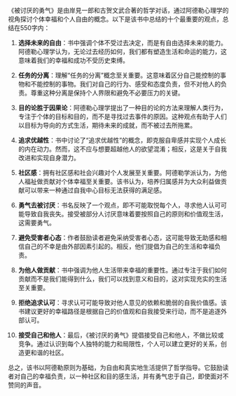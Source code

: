 《被讨厌的勇气》是由岸見一郎和古贺文武合著的哲学对话，通过阿德勒心理学的视角探讨个体幸福和个人自由的概念。以下是该书中总结的十个最重要的观点，总结在550字内：

1. **选择未来的自由**：书中强调个体不受过去决定，而是有自由选择未来的能力。阿德勒心理学认为，无论过去经历如何，我们都有塑造生活和命运的能力，这意味着我们的幸福和成功不受历史束缚。

2. **任务的分离**：理解“任务的分离”概念至关重要。这意味着区分自己能控制的事物和不能控制的事物。我们对自己的行为、感受和态度负责，但不对他人的负责。尊重这种分离是保持个人界限和避免不必要压力的关键。

3. **目的论胜于因果论**：阿德勒心理学提出了一种目的论的方法来理解人类行为，专注于个体的目标和目的，而不是寻找过去事件的原因。这种观点有助于人们以目标为导向的方式生活，期待未来的成就，而不被过去所拖累。

4. **追求优越性**：书中讨论了“追求优越性”的概念，即克服自卑感并实现个人成长的内在动力。然而，这不应与想要超越他人的欲望混淆；相反，这是关于自我改进和实现自身潜力。

5. **社区感**：拥有社区感和社会兴趣对个人发展至关重要。阿德勒学派认为，为他人福祉做贡献对个体幸福至关重要。该书认为，培养归属感并为大众利益做贡献可以带来一种通过自我中心目标无法获得的满足感。

6. **勇气去被讨厌**：书名反映了一个观点，即不可能取悦每个人，寻求他人认可可能导致自我丧失。接受被部分人讨厌意味着要按照自己的原则和价值观生活，这需要勇气。

7. **避免受害者心态**：作者鼓励读者避免采纳受害者心态，这可能导致无助感和相信自己的不幸是由外部因素引起的。相反，他们提倡为自己的生活和幸福负责。

8. **为他人做贡献**：书中强调为他人生活带来幸福的重要性。通过专注于我们如何贡献而不是我们能得到什么，我们可以找到意义和目的，这对实现充实的生活至关重要。

9. **拒绝追求认可**：寻求认可可能导致对他人意见的依赖和脆弱的自我价值感。该书建议更好的幸福路径是根据自己的价值观和自我接受来行动，而不是追逐外部认可。

10. **接受自己和他人**：最后，《被讨厌的勇气》提倡接受自己和他人，不做比较或竞争。通过认识到每个人独特的能力和局限性，个人可以建立更好的关系，创造更和谐的社区。

总之，该书以阿德勒原则为基础，为自由和真实地生活提供了哲学指导。它鼓励读者对自己的幸福负责，以一种社区和目的感生活，并有勇气忠于自己，即使面对不赞同的声音。